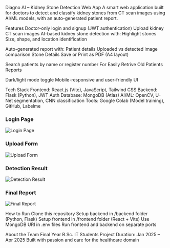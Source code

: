 Diagno AI – Kidney Stone Detection Web App
A smart web application built for doctors to detect and classify kidney stones from CT scan images using AI/ML models, with an auto-generated patient report.

Features
Doctor-only login and signup (JWT authentication)
Upload kidney CT scan images
AI-based kidney stone detection with:
Highlight stones
Size, shape, and location identification

Auto-generated report with:
Patient details
Uploaded vs detected image comparison
Stone Details
Save or Print as PDF (A4 layout)

Search patients by name or register number
For Easily Retrive Old Patients Reports

Dark/light mode toggle
Mobile-responsive and user-friendly UI

Tech Stack
Frontend: React.js (Vite), JavaScript, Tailwind CSS
Backend: Flask (Python), JWT Auth
Database: MongoDB (Atlas)
AI/ML: OpenCV, U-Net segmentation, CNN classification
Tools: Google Colab (Model training), GitHub, Labelme

### Login Page
![Login Page](https://github.com/your-username/your-repo-name/raw/main/assets/login-page.png)

### Upload Form
![Upload Form](https://github.com/your-username/your-repo-name/raw/main/assets/upload-form.png)

### Detection Result
![Detection Result](https://github.com/your-username/your-repo-name/raw/main/assets/detection-result.png)

### Final Report
![Final Report](https://github.com/your-username/your-repo-name/raw/main/assets/final-report.png)


How to Run
Clone this repository
Setup backend in /backend folder (Python, Flask)
Setup frontend in /frontend folder (React + Vite)
Use MongoDB URI in .env files
Run frontend and backend on separate ports


About the Team
Final Year B.Sc. IT Students
Project Duration: Jan 2025 – Apr 2025
Built with passion and care for the healthcare domain